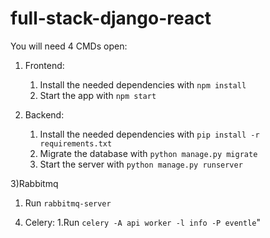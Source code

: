 # full-stack-django-react

You will need 4 CMDs open:
1) Frontend:
   1. Install the needed dependencies with `npm install`
   2. Start the app with `npm start`

2) Backend:
   1. Install the needed dependencies with `pip install -r requirements.txt`
   2. Migrate the database with `python manage.py migrate`
   3. Start the server with `python manage.py runserver`

3)Rabbitmq
   1. Run `rabbitmq-server` 
 
4) Celery:
   1.Run `celery -A api worker -l info -P eventle`" 
